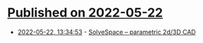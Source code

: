 # [Published on 2022-05-22](index.md)

* [2022-05-22, 13:34:53](https://news.ycombinator.com/item?id=31468017) - [SolveSpace – parametric 2d/3D CAD](https://solvespace.com/index.pl)
